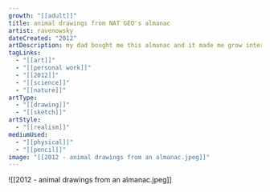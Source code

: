 ```yaml
---
growth: "[[adult]]"
title: animal drawings from NAT GEO's almanac
artist: ravenowsky
dateCreated: "2012"
artDescription: my dad bought me this almanac and it made me grow interest in science and stuff
tagLinks:
  - "[[art]]"
  - "[[personal work]]"
  - "[[2012]]"
  - "[[science]]"
  - "[[nature]]"
artType:
  - "[[drawing]]"
  - "[[sketch]]"
artStyle:
  - "[[realism]]"
mediumUsed:
  - "[[physical]]"
  - "[[pencil]]"
image: "[[2012 - animal drawings from an almanac.jpeg]]"
---
```

![[2012 - animal drawings from an almanac.jpeg]]